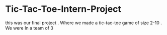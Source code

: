 # Tic-Tac-Toe-Intern-Project
this was our final project . Where we made a tic-tac-toe game of size 2-10 . We were In a team of 3
